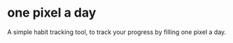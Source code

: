 # one pixel a day

A simple habit tracking tool, to track your progress by filling one pixel a day.
